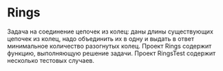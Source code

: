 # Rings
Задача на соединение цепочек из колец: даны длины существующих цепочек из колец, надо объединить их в одну и выдать в ответ минимальное количество разогнутых колец. 
Проект Rings содержит функцию, выполняющую решение задачи. Проект RingsTest содержит несколько тестовых случаев.
